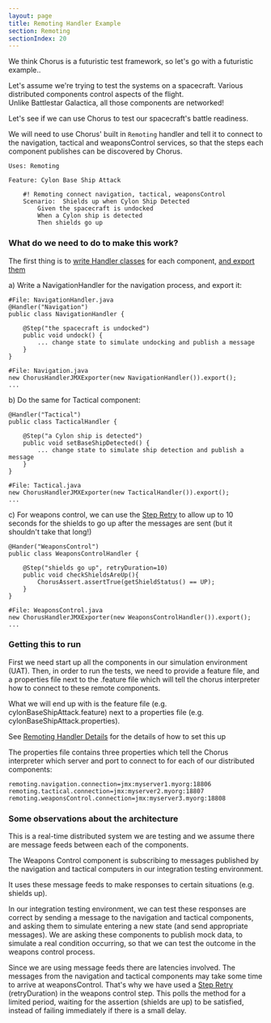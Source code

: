 ```yaml
---
layout: page
title: Remoting Handler Example
section: Remoting
sectionIndex: 20
---
```


We think Chorus is a futuristic test framework, so let's go with a futuristic example..

Let's assume we're trying to test the systems on a spacecraft.
Various distributed components control aspects of the flight.  
Unlike Battlestar Galactica, all those components are networked! 

Let's see if we can use Chorus to test our spacecraft's battle readiness.  

We will need to use Chorus' built in `Remoting` handler and tell it to connect to the navigation, tactical and weaponsControl services, so that the steps each component publishes can be discovered by Chorus.

	Uses: Remoting

	Feature: Cylon Base Ship Attack

	    #! Remoting connect navigation, tactical, weaponsControl
	    Scenario:  Shields up when Cylon Ship Detected
		    Given the spacecraft is undocked
		    When a Cylon ship is detected
		    Then shields go up



###  What do we need to do to make this work? 

The first thing is to [write Handler classes](/pages/Handlers/HandlerClasses) for each component, [and export them](/pages/BuiltInHandlers/Remoting/RemotingHandlerDetails) 

a) Write a NavigationHandler for the navigation process, and export it:

    #File: NavigationHandler.java
	@Handler("Navigation")
	public class NavigationHandler {
		
		@Step("the spacecraft is undocked")
		public void undock() {
			... change state to simulate undocking and publish a message
		}
	}
	
	#File: Navigation.java
	new ChorusHandlerJMXExporter(new NavigationHandler()).export();
	...

b) Do the same for Tactical component:

	@Handler("Tactical")
	public class TacticalHandler {

		@Step("a Cylon ship is detected")
		public void setBaseShipDetected() {
			... change state to simulate ship detection and publish a message
		}
	}

	#File: Tactical.java
    new ChorusHandlerJMXExporter(new TacticalHandler()).export();
    ...

c) For weapons control, we can use the [Step Retry](/pages/DistributedTesting/StepRetry) to allow up to 10 seconds for the shields to go up after the messages are sent (but it shouldn't take that long!)

	@Hander("WeaponsControl")
	public class WeaponsControlHandler {
	
		@Step("shields go up", retryDuration=10)
		public void checkShieldsAreUp(){
            ChorusAssert.assertTrue(getShieldStatus() == UP);
		}
	}

    #File: WeaponsControl.java
    new ChorusHandlerJMXExporter(new WeaponsControlHandler()).export();
    ...

###  Getting this to run 

First we need start up all the components in our simulation environment (UAT). Then, in order to run the tests, we need to provide a feature file, and a properties file next to the .feature file which will tell the chorus interpreter how to connect to these remote components.

What we will end up with is the feature file (e.g. cylonBaseShipAttack.feature) next to a properties file (e.g. cylonBaseShipAttack.properties). 

See [Remoting Handler Details](/pages/BuiltInHandlers/Remoting/RemotingHandlerDetails) for the details of how to set this up

The properties file contains three properties which tell the Chorus interpreter which server and port to connect to for each of our distributed components:

	remoting.navigation.connection=jmx:myserver1.myorg:18806
	remoting.tactical.connection=jmx:myserver2.myorg:18807
	remoting.weaponsControl.connection=jmx:myserver3.myorg:18808



###  Some observations about the architecture 

This is a real-time distributed system we are testing and we assume there are message feeds between each of the components.

The Weapons Control component is subscribing to messages published by the navigation and tactical computers in our
integration testing environment.

It uses these message feeds to make responses to certain situations (e.g. shields up).

In our integration testing environment, we can test these responses are correct by sending a message to the navigation
and tactical components, and asking them to simulate entering a new state (and send appropriate messages).
We are asking these components to publish mock data, to simulate a real condition occurring,
so that we can test the outcome in the weapons control process.

Since we are using message feeds there are latencies involved.
The messages from the navigation and tactical components may take some time to arrive at weaponsControl.
That's why we have used a [Step Retry](/pages/DistributedTesting/StepRetry) (retryDuration) in the weapons control step.
This polls the method for a limited period, waiting for the assertion (shields are up) to be satisfied, instead of failing
immediately if there is a small delay.

   